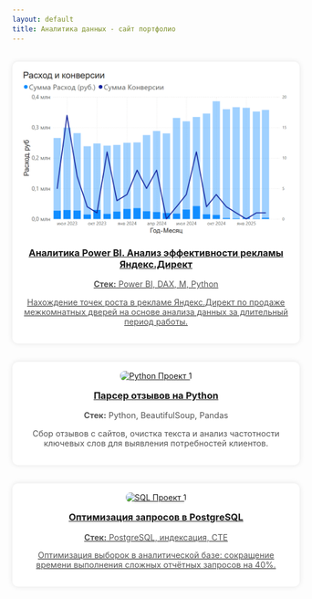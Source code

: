 ```yaml
---
layout: default
title: Аналитика данных - сайт портфолио
---
```


<style>
    .case-grid {
  display: grid;
  grid-template-columns: repeat(auto-fit, minmax(250px, 1fr));
  gap: 2rem;
  margin-top: 2rem;
}

.case-card {
  background: white;
  padding: 1rem;
  border-radius: 10px;
  box-shadow: 0 0 10px rgba(0,0,0,0.1);
  text-align: center;
  text-decoration: none;
}

.case-card img {
  max-width: 100%;
  height: auto;
  border-radius: 8px;
}

.case-card h3 {
  margin-top: 1rem;
}

.case-card p {
  font-size: 0.9rem;
  color: #555;
}


</style>


<div class="case-grid">
  <div class="case-card">
    <a href="/porfolio/cases/bi_case">
      <img src="assets/images/bi_img.png" alt="BI Проект 1">
      <h3>Аналитика Power BI. Анализ эффективности рекламы Яндекс.Директ </h3>
      <p><strong>Стек:</strong> Power BI, DAX, М, Python</p>
      <p>Нахождение точек роста в рекламе Яндекс.Директ по продаже межкомнатных дверей на основе анализа данных за длительный период работы.</p>
    </a>
  </div>

  <div class="case-card">
    <a href="/cases/python_project1">
      <img src="/assets/images/python_project1.png" alt="Python Проект 1">
      <h3>Парсер отзывов на Python</h3>
    </a>
    <p><strong>Стек:</strong> Python, BeautifulSoup, Pandas</p>
    <p>Сбор отзывов с сайтов, очистка текста и анализ частотности ключевых слов для выявления потребностей клиентов.</p>
  </div>

  <div class="case-card">
    <a href="/cases/sql_project1">
      <img src="/assets/images/sql_project1.png" alt="SQL Проект 1">
      <h3>Оптимизация запросов в PostgreSQL</h3>    
      <p><strong>Стек:</strong> PostgreSQL, индексация, CTE</p>
      <p>Оптимизация выборок в аналитической базе: сокращение времени выполнения сложных отчётных запросов на 40%.</p>
    </a>
  </div>
</div>